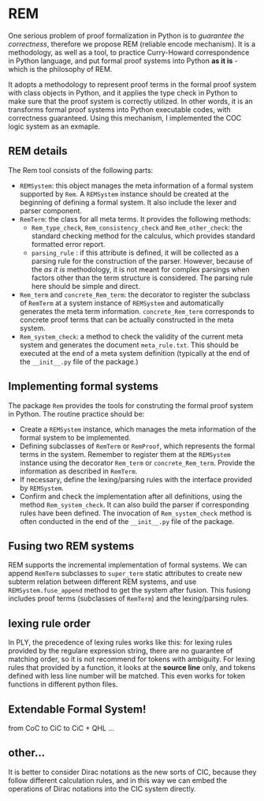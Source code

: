 # REM

One serious problem of proof formalization in Python is to *guarantee the correctness*, therefore we propose REM (reliable encode mechanism). It is a methodology, as well as a tool, to practice Curry-Howard correspondence in Python language, and put formal proof systems into Python **as it is** - which is the philosophy of REM. 

It adopts a methodology to represent proof terms in the formal proof system with class objects in Python, and it applies the type check in Python to make sure that the proof system is correctly utilized. In other words, it is an transforms formal proof systems into Python executable codes, with correctness guaranteed. Using this mechanism, I implemented the COC logic system as an exmaple.


## REM details

The Rem tool consists of the following parts:

- `REMSystem`: this object manages the meta information of a formal system supported by `Rem`. A `REMSystem` instance should be created at the beginning of defining a formal system. It also include the lexer and parser component.
- `RemTerm`: the class for all meta terms. It provides the following methods:
  - `Rem_type_check`, `Rem_consistency_check` and `Rem_other_check`: the standard checking method for the calculus, which provides standard formatted error report.
  - `parsing_rule` : if this attribute is defined, it will be collected as a parsing rule for the construction of the parser. However, because of the _as it is_ methodology, it is not meant for complex parsings when factors other than the term structure is considered. The parsing rule here should be simple and direct.
- `Rem_term` and `concrete_Rem_term`: the decorator to register the subclass of `RemTerm` at a system instance of `REMSystem` and automatically generates the meta term information. `concrete_Rem_term` corresponds to concrete proof terms that can be actually constructed in the meta system.
- `Rem_system_check`: a method to check the validity of the current meta system and generates the document `meta_rule.txt`. This should be executed at the end of a meta system definition (typically at the end of the `__init__.py` file of the package.)

## Implementing formal systems

The package `Rem` provides the tools for construting the formal proof system in Python. The routine practice should be:


- Create a `REMSystem` instance, which manages the meta information of the formal system to be implemented.
- Defining subclasses of `RemTerm` or `RemProof`, which represents the formal terms in the system. Remember to register them at the `REMSystem` instance using the decorator `Rem_term` or `concrete_Rem_term`. Provide the information as described in `RemTerm`.
- If necessary, define the lexing/parsing rules with the interface provided by `REMSystem`.
- Confirm and check the implementation after all definitions, using the method `Rem_system_check`. It can also build the parser if corresponding rules have been defined. The invocation of `Rem_system_check` method is often conducted in the end of the `__init__.py` file of the package.

## Fusing two REM systems
REM supports the incremental implementation of formal systems. We can append `RemTerm` subclasses to `super_term` static attributes to create new subterm relation between different REM systems, and use `REMSystem.fuse_append` method to get the system after fusion. This fusiong includes proof terms (subclasses of `RemTerm`) and the lexing/parsing rules.

## lexing rule order
In PLY, the precedence of lexing rules works like this: for lexing rules provided by the regulare expression string, there are no guarantee of matching order, so it is not recommend for tokens with ambiguity. For lexing rules that provided by a function, it looks at the **source line** only, and tokens defined with less line number will be matched. This even works for token functions in different python files.


## Extendable Formal System!
from CoC to CiC to CiC + QHL ...


## other...

It is better to consider Dirac notations as the new sorts of CIC, because they follow different calculation rules, and in this way we can embed the operations of Dirac notations into the CIC system directly.
